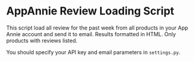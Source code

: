 AppAnnie Review Loading Script
==============================

This script load all review for the past week from all products in your App Annie account and send it to email.
Results formatted in HTML. Only products with reviews listed.

You should specify your API key and email parameters in `settings.py`.

